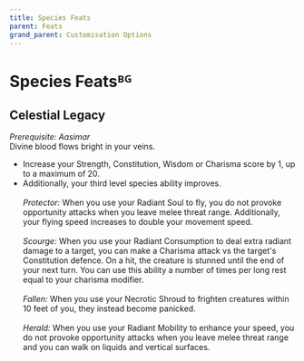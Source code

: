 ```yaml
---
title: Species Feats
parent: Feats
grand_parent: Customisation Options
---
```


# Species Featsᴮᴳ

## Celestial Legacy
*Prerequisite: Aasimar*<br>
Divine blood flows bright in your veins.
* Increase your Strength, Constitution, Wisdom or Charisma score by 1, up to a maximum of 20.
* Additionally, your third level species ability improves.<br><br>
  *Protector:* When you use your Radiant Soul to fly, you do not provoke opportunity attacks when you leave melee threat range. Additionally, your flying speed increases to double your movement speed.<br><br>
  *Scourge:* When you use your Radiant Consumption to deal extra radiant damage to a target, you can make a Charisma attack vs the target's Constitution defence. On a hit, the creature is stunned until the end of your next turn. You can use this ability a number of times per long rest equal to your charisma modifier.<br><br>
  *Fallen:* When you use your Necrotic Shroud to frighten creatures within 10 feet of you, they instead become panicked.<br><br>
  *Herald:* When you use your Radiant Mobility to enhance your speed, you do not provoke opportunity attacks when you leave melee threat range and you can walk on liquids and vertical surfaces.
